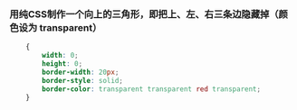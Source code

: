 ### 用纯CSS制作一个向上的三角形，即把上、左、右三条边隐藏掉（颜色设为 transparent）
``` css
	{
		width: 0;
		height: 0;
		border-width: 20px;
		border-style: solid;
		border-color: transparent transparent red transparent;
	}
```